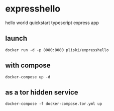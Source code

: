 # expresshello

hello world quickstart typescript express app 

## launch

```docker run -d -p 8080:8080 pliski/expresshello```

## with compose

```docker-compose up -d```

## as a tor hidden service

```docker-compose -f docker-compose.tor.yml up```
